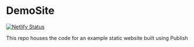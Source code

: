 # DemoSite
[![Netlify Status](https://api.netlify.com/api/v1/badges/035b3cde-937b-43c9-98d1-03502abcd185/deploy-status)](https://app.netlify.com/sites/demo-prichard/deploys)

This repo houses the code for an example static website built using Publish
